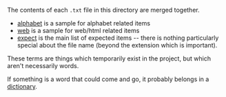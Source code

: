 The contents of each `.txt` file in this directory are merged together.

* [alphabet](alphabet.txt) is a sample for alphabet related items
* [web](web.txt) is a sample for web/html related items
* [expect](expect.txt) is the main list of expected items -- there is nothing
particularly special about the file name (beyond the extension which is
important).

These terms are things which temporarily exist in the project, but which
aren't necessarily words.

If something is a word that could come and go, it probably belongs in a
[dictionary](../dictionary/README.md).
